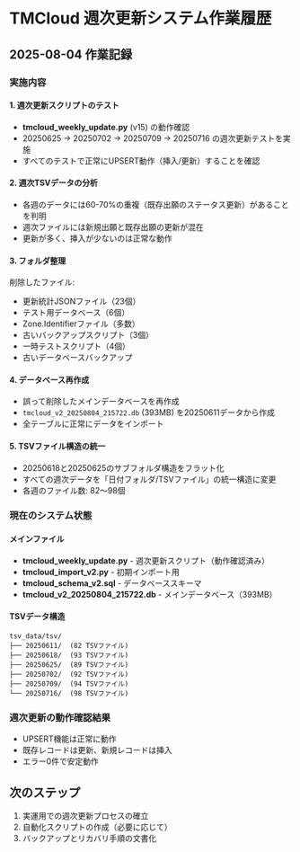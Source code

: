 # TMCloud 週次更新システム作業履歴

## 2025-08-04 作業記録

### 実施内容

#### 1. 週次更新スクリプトのテスト
- **tmcloud_weekly_update.py** (v15) の動作確認
- 20250625 → 20250702 → 20250709 → 20250716 の週次更新テストを実施
- すべてのテストで正常にUPSERT動作（挿入/更新）することを確認

#### 2. 週次TSVデータの分析
- 各週のデータには60-70%の重複（既存出願のステータス更新）があることを判明
- 週次ファイルには新規出願と既存出願の更新が混在
- 更新が多く、挿入が少ないのは正常な動作

#### 3. フォルダ整理
削除したファイル:
- 更新統計JSONファイル（23個）
- テスト用データベース（6個）
- Zone.Identifierファイル（多数）
- 古いバックアップスクリプト（3個）
- 一時テストスクリプト（4個）
- 古いデータベースバックアップ

#### 4. データベース再作成
- 誤って削除したメインデータベースを再作成
- `tmcloud_v2_20250804_215722.db` (393MB) を20250611データから作成
- 全テーブルに正常にデータをインポート

#### 5. TSVファイル構造の統一
- 20250618と20250625のサブフォルダ構造をフラット化
- すべての週次データを「日付フォルダ/TSVファイル」の統一構造に変更
- 各週のファイル数: 82〜98個

### 現在のシステム状態

#### メインファイル
- **tmcloud_weekly_update.py** - 週次更新スクリプト（動作確認済み）
- **tmcloud_import_v2.py** - 初期インポート用
- **tmcloud_schema_v2.sql** - データベーススキーマ
- **tmcloud_v2_20250804_215722.db** - メインデータベース（393MB）

#### TSVデータ構造
```
tsv_data/tsv/
├── 20250611/  (82 TSVファイル)
├── 20250618/  (93 TSVファイル)  
├── 20250625/  (89 TSVファイル)
├── 20250702/  (92 TSVファイル)
├── 20250709/  (94 TSVファイル)
└── 20250716/  (98 TSVファイル)
```

### 週次更新の動作確認結果
- UPSERT機能は正常に動作
- 既存レコードは更新、新規レコードは挿入
- エラー0件で安定動作

## 次のステップ
1. 実運用での週次更新プロセスの確立
2. 自動化スクリプトの作成（必要に応じて）
3. バックアップとリカバリ手順の文書化